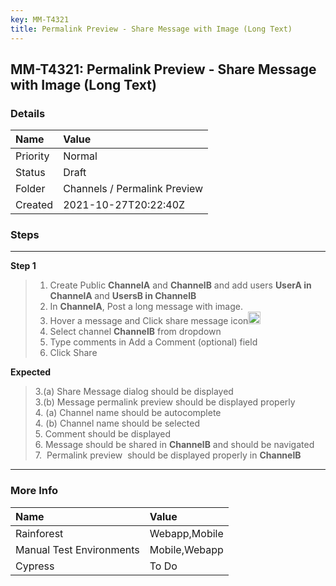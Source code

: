 ```yaml
---
key: MM-T4321
title: Permalink Preview - Share Message with Image (Long Text)
---
```


## MM-T4321: Permalink Preview - Share Message with Image (Long Text)

### Details

| Name     | Value                        |
| :------- | :--------------------------- |
| Priority | Normal                       |
| Status   | Draft                        |
| Folder   | Channels / Permalink Preview |
| Created  | 2021-10-27T20:22:40Z         |

### Steps

<hr/>

**Step 1**

> <article><ol><li>Create Public <strong>ChannelA</strong> and <strong>ChannelB</strong> and add users <strong>UserA in <strong>C</strong>hannelA </strong>and <strong>UsersB in </strong><strong><strong>C</strong>hannelB</strong></li><li>In <strong>ChannelA</strong>, Post a long message with image.</li><li>Hover a message and Click share message icon<img src="https://smartbear-tm4j-prod-us-west-2-attachment-rich-text.s3.us-west-2.amazonaws.com/embedded-f3277290f945470c4add5d21ef3dc7ca7b74388fc7152bfb6b99ae58c66a95a8-1635366621527-1635366621527.png" class="fr-fic fr-dii" style="width:20px" /></li><li>Select channel <strong>ChannelB</strong> from dropdown</li><li>Type comments in Add a Comment (optional) field</li><li>Click Share</li></ol></article>

**Expected**

> <article>3.(a) Share Message dialog should be displayed<br />3.(b) Message permalink preview should be displayed properly<br />4. (a) Channel name should be autocomplete <br />4. (b) Channel name should be selected <br />5. Comment should be displayed<br />6. Message should be shared in <strong>ChannelB</strong> and should be navigated<br />7.  Permalink preview  should be displayed properly in <strong>ChannelB</strong></article>

<hr/>

### More Info

| Name                     | Value         |
| :----------------------- | :------------ |
| Rainforest               | Webapp,Mobile |
| Manual Test Environments | Mobile,Webapp |
| Cypress                  | To Do         |
